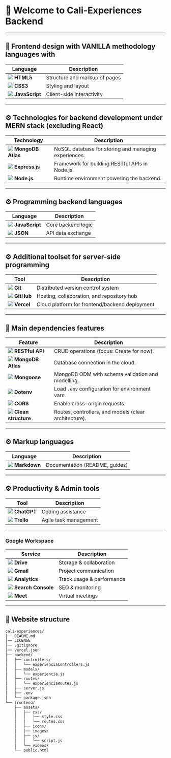 # 👋 Welcome to Cali-Experiences Backend

---

## 🎨 Frontend design with VANILLA methodology languages with

| Language                                                                  | Description                  |
| ------------------------------------------------------------------------- | ---------------------------- |
| ![](https://img.icons8.com/color/48/html-5.png) **HTML5**                 | Structure and markup of pages |
| ![](https://img.icons8.com/color/48/css3.png) **CSS3**                    | Styling and layout            |
| ![](https://img.icons8.com/color/48/javascript.png) **JavaScript**        | Client-side interactivity     |

---

## ⚙️ Technologies for backend development under MERN stack (excluding React)

| Technology                                                               | Description                                      |
| ------------------------------------------------------------------------ | ------------------------------------------------ |
| ![](https://img.icons8.com/color/48/mongodb.png) **MongoDB Atlas**       | NoSQL database for storing and managing experiences. |
| ![](https://img.icons8.com/color/48/express.png) **Express.js**          | Framework for building RESTful APIs in Node.js.  |
| ![](https://img.icons8.com/color/48/nodejs.png) **Node.js**              | Runtime environment powering the backend.        |

---

## ⚙️ Programming backend languages

| Language                                                                  | Description        |
| ------------------------------------------------------------------------- | ------------------ |
| ![](https://img.icons8.com/color/48/javascript.png) **JavaScript** | Core backend logic |
| ![](https://img.icons8.com/color/48/json.png) **JSON**             | API data exchange  |

---

## ⚙️ Additional toolset for server-side programming

| Tool                                                                     | Description                              |
| ------------------------------------------------------------------------ | ---------------------------------------- |
| ![](https://img.icons8.com/color/48/git.png) **Git**                     | Distributed version control system        |
| ![](https://img.icons8.com/color/48/github.png) **GitHub**               | Hosting, collaboration, and repository hub |
| ![](https://img.icons8.com/color/48/vercel.png) **Vercel**               | Cloud platform for frontend/backend deployment |

---

## 🚀 Main dependencies features

| Feature                                                                  | Description                                      |
| ------------------------------------------------------------------------ | ------------------------------------------------ |
| ![](https://img.icons8.com/color/48/api.png) **RESTful API**             | CRUD operations (focus: Create for now).         |
| ![](https://img.icons8.com/color/48/mongodb.png) **MongoDB Atlas**       | Database connection in the cloud.                |
| ![](https://img.icons8.com/color/48/mongodb.png) **Mongoose**            | MongoDB ODM with schema validation and modelling.|
| ![](https://img.icons8.com/color/48/code-file.png) **Dotenv**            | Load `.env` configuration for environment vars.  |
| ![](https://img.icons8.com/color/48/share.png) **CORS**                  | Enable cross-origin requests.                    |
| ![](https://img.icons8.com/color/48/flow-chart.png) **Clean structure**  | Routes, controllers, and models (clear architecture). |

---

## ⚙️ Markup languages

| Language                                                          | Description                    |
| ----------------------------------------------------------------- | ------------------------------ |
| ![](https://img.icons8.com/color/48/markdown.png) **Markdown**    | Documentation (README, guides) |

---

## ⚙️ Productivity & Admin tools

| Tool                                                              | Description           |
| ----------------------------------------------------------------- | --------------------- |
| ![](https://img.icons8.com/color/48/chatgpt.png) **ChatGPT**      | Coding assistance     |
| ![](https://img.icons8.com/color/48/trello.png) **Trello**        | Agile task management |

---

### Google Workspace

| Service                                                                | Description               |
| ---------------------------------------------------------------------- | ------------------------- |
| ![](https://img.icons8.com/color/48/google-drive.png) **Drive**        | Storage & collaboration   |
| ![](https://img.icons8.com/color/48/gmail.png) **Gmail**               | Project communication     |
| ![](https://img.icons8.com/color/48/analytics.png) **Analytics**       | Track usage & performance |
| ![](https://img.icons8.com/color/48/console.png) **Search Console**    | SEO & monitoring          |
| ![](https://img.icons8.com/color/48/google-meet.png) **Meet**          | Virtual meetings          |


---

## 📂 Website structure

```bash
cali-experiences/
│── README.md
│── LICENSE
│── .gitignore
│── vercel.json
├── backend/
│   ├── controllers/
│   │   └── experienciaControllers.js
│   ├── models/
│   │   └── experiencia.js
│   ├── routes/
│   │   └── experienciaRoutes.js
│   ├── server.js
│   ├── .env
│   └── package.json
└── frontend/
    ├── assets/
    │   ├── css/
    │   │   ├── style.css
    │   │   └── routes.css
    │   ├── icons/
    │   ├── images/
    │   ├── js/
    │   │   └── script.js
    │   └── videos/
    └── public.html
```


